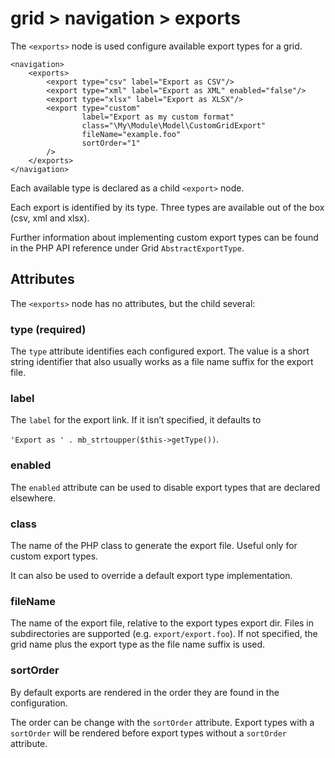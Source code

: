 # grid > navigation > exports

The `<exports>` node is used configure available export types for a grid.


```markup
<navigation>
    <exports>
        <export type="csv" label="Export as CSV"/>
        <export type="xml" label="Export as XML" enabled="false"/>
        <export type="xlsx" label="Export as XLSX"/>
        <export type="custom"
                label="Export as my custom format"
                class="\My\Module\Model\CustomGridExport"
                fileName="example.foo"
                sortOrder="1"
        />
    </exports>
</navigation>
```


Each available type is declared as a child `<export>` node.

Each export is identified by its type. Three types are available out of the box (csv, xml and xlsx).

Further information about implementing custom export types can be found in the PHP API reference under Grid `AbstractExportType`.

## Attributes

The `<exports>` node has no attributes, but the child <export> several:

### type (required)

The `type` attribute identifies each configured export. The value is a short string identifier that also usually works as a file name suffix for the export file.

### label

The `label` for the export link. If it isn’t specified, it defaults to

`'Export as ' . mb_strtoupper($this->getType())`.

### enabled

The `enabled` attribute can be used to disable export types that are declared elsewhere.

### class

The name of the PHP class to generate the export file. Useful only for custom export types.

It can also be used to override a default export type implementation.

### fileName

The name of the export file, relative to the export types export dir. Files in subdirectories are supported (e.g. `export/export.foo`). If not specified, the grid name plus the export type as the file name suffix is used.

### sortOrder

By default exports are rendered in the order they are found in the configuration.

The order can be change with the `sortOrder` attribute. Export types with a `sortOrder` will be rendered before export types without a `sortOrder` attribute.


